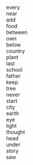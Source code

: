 every  
near  
add  
food  
between  
own  
below  
country  
plant  
last  
school  
father  
keep  
tree  
never  
start  
city  
earth  
eye  
light  
thought  
head  
under  
story  
saw  
